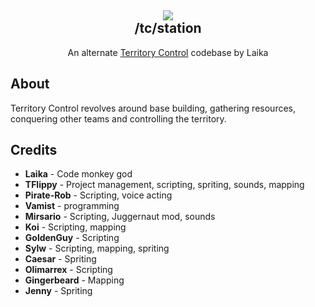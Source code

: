 <h2 align = 'center'><img src="https://i.imgur.com/1InE1ll.png"><br>/tc/station</h2>
<p align = 'center'>An alternate <a href="https://github.com/TFlippy/kag_territorycontrol">Territory Control</a> codebase by Laika</p>
<h2>About</h2>
<p>
  Territory Control revolves around base building, gathering resources, conquering other teams and controlling the territory.
</p>

<h2>Credits</h2>
<ul>
  <li><b>Laika</b> - Code monkey god</li>
  
  <li><b>TFlippy</b> - Project management, scripting, spriting, sounds, mapping</li>
  <li><b>Pirate-Rob</b> - Scripting, voice acting</li>
  <li><b>Vamist</b> - programming</li>
  <li><b>Mirsario</b> - Scripting, Juggernaut mod, sounds</li>
  <li><b>Koi</b> - Scripting, mapping</li>
  <li><b>GoldenGuy</b> - Scripting</li>
  <li><b>Sylw</b> - Scripting, mapping, spriting</li>
  <li><b>Caesar</b> - Spriting</li>
  <li><b>Olimarrex</b> - Scripting</li>
  <li><b>Gingerbeard</b> - Mapping</li>
  <li><b>Jenny</b> - Spriting</li>
</ul>





